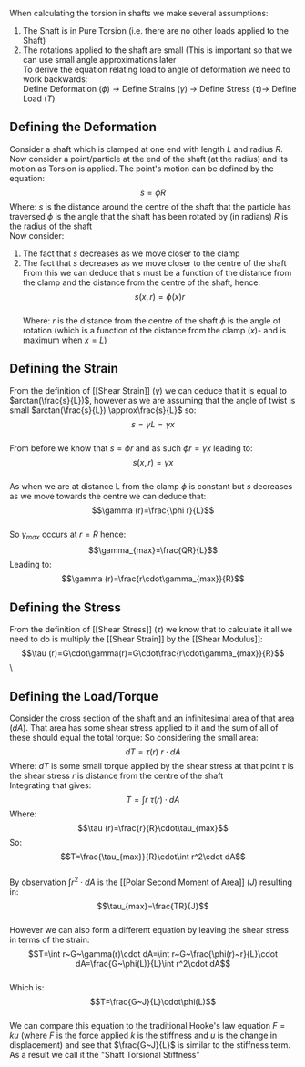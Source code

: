 When calculating the torsion in shafts we make several assumptions:

1) The Shaft is in Pure Torsion (i.e. there are no other loads applied to the Shaft)
2) The rotations applied to the shaft are small (This is important so that we can use small angle approximations later
\
To derive the equation relating load to angle of deformation we need to work backwards:
\
Define Deformation ($\phi$) -> Define Strains ($\gamma$) -> Define Stress ($\tau$)-> Define Load ($T$)

## Defining the Deformation
Consider a shaft which is clamped at one end with length $L$ and radius $R$. Now consider a point/particle at the end of the shaft (at the radius) and its motion as Torsion is applied.
The point's motion can be defined by the equation:
\
$$s=\phi R$$
Where:
$s$ is the distance around the centre of the shaft that the particle has traversed
$\phi$ is the angle that the shaft has been rotated by (in radians)
$R$ is the radius of the shaft
\
Now consider: 
1) The fact that $s$ decreases as we move closer to the clamp
2) The fact that $s$ decreases as we move closer to the centre of the shaft
\
From this we can deduce that $s$ must be a function of the distance from the clamp and the distance from the centre of the shaft, hence:
\
$$s(x,r)=\phi (x)r$$
\
Where:
$r$ is the distance from the centre of the shaft
$\phi$ is the angle of rotation (which is a function of the distance from the clamp ($x$)- and is maximum when $x=L$)

## Defining the Strain
From the definition of [[Shear Strain]] ($\gamma$) we can deduce that it is equal to $arctan(\frac{s}{L})$, however as we are assuming that the angle of twist is small $arctan(\frac{s}{L}) \approx\frac{s}{L}$ so:
\
$$ s=\gamma L=\gamma x$$ \
From before we know that $s=\phi r$ and as such $\phi r=\gamma x$ leading to:
\
$$s(x,r)=\gamma x$$
\
As when we are at distance L from the clamp $\phi$ is constant but $s$ decreases as we move towards the centre we can deduce that:
\
$$\gamma (r)=\frac{\phi r}{L}$$
\
So $\gamma_{max}$ occurs at $r=R$ hence:
\
$$\gamma_{max}=\frac{QR}{L}$$
Leading to:
$$\gamma (r)=\frac{r\cdot\gamma_{max}}{R}$$
## Defining the Stress
From the definition of [[Shear Stress]] ($\tau$) we know that to calculate it all we need to do is multiply the [[Shear Strain]] by the [[Shear Modulus]]:
\
$$\tau (r)=G\cdot\gamma(r)=G\cdot\frac{r\cdot\gamma_{max}}{R}$$
\
## Defining the Load/Torque
Consider the cross section of the shaft and an infinitesimal area of that area ($dA$). That area has some shear stress applied to it and the sum of all of these should equal the total torque:
So considering the small area:
$$dT=\tau (r)~r\cdot dA$$
Where:
$dT$ is some small torque applied by the shear stress at that point
$\tau$ is the shear stress
$r$ is distance from the centre of the shaft
\
Integrating that gives:
\
$$T=\int r~\tau(r)\cdot dA$$
Where:
$$\tau (r)=\frac{r}{R}\cdot\tau_{max}$$
So:
$$T=\frac{\tau_{max}}{R}\cdot\int r^2\cdot dA$$
\
By observation $\int r^2\cdot dA$ is the [[Polar Second Moment of Area]] ($J$) resulting in:
\
$$\tau_{max}=\frac{TR}{J}$$
\
However we can also form a different equation by leaving the shear stress in terms of the strain:
\
$$T=\int r~G~\gamma(r)\cdot dA=\int r~G~\frac{\phi(r)~r}{L}\cdot dA=\frac{G~\phi(L)}{L}\int r^2\cdot dA$$
\
Which is:
$$T=\frac{G~J}{L}\cdot\phi(L)$$
\
We can compare this equation to the traditional Hooke's law equation $F=ku$ (where $F$ is the force applied $k$ is the stiffness and $u$ is the change in displacement) and see that $\frac{G~J}{L}$ is similar to the stiffness term. As a result we call it the "Shaft Torsional Stiffness"